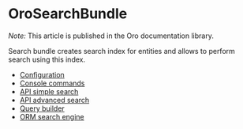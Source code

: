 OroSearchBundle
===============

*Note:* This article is published in the Oro documentation library.

Search bundle creates search index for entities and allows to perform search using this index.

 - [Configuration](Resources/doc/configuration.md)
 - [Console commands](Resources/doc/console_commands.md)
 - [API simple search](Resources/doc/simple_search.md)
 - [API advanced search](Resources/doc/advanced_search.md)
 - [Query builder](Resources/doc/query_builder.md)
 - [ORM search engine](Resources/doc/orm_search_engine.md)
